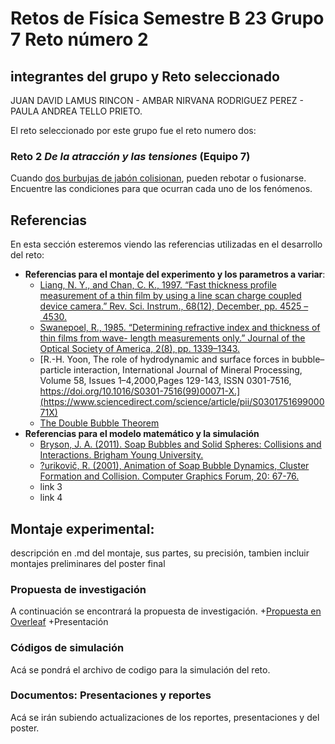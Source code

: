 # Retos de Física Semestre B 23 Grupo 7 Reto número 2 
## integrantes del grupo y Reto seleccionado
 JUAN DAVID LAMUS RINCON - AMBAR NIRVANA RODRIGUEZ PEREZ - PAULA ANDREA TELLO PRIETO.
 
 El reto seleccionado por este grupo fue el reto numero dos:
 ### Reto 2 *De la atracción y las tensiones* (Equipo 7)
Cuando [dos burbujas de jabón colisionan](https://youtu.be/BRe9M1lF4Hs), pueden rebotar o fusionarse. Encuentre las condiciones para que ocurran cada uno de los fenómenos.
## Referencias
En esta sección esteremos viendo las referencias utilizadas en el desarrollo del reto:
+ **Referencias para el montaje del experimento y los parametros a variar**:
   + [Liang, N. Y., and Chan, C. K., 1997. “Fast thickness profile measurement of a thin film by using a line scan charge coupled device camera.” Rev. Sci. Instrum., 68(12), December, pp. 4525 – 4530.](https://doi.org/10.1063/1.1148425)
   + [Swanepoel, R., 1985. “Determining refractive index and thickness of thin films from wave- length measurements only.” Journal of the Optical Society of America, 2(8), pp. 1339–1343.](https://opg.optica.org/josaa/abstract.cfm?uri=josaa-2-8-1339)
   + [R.-H. Yoon, The role of hydrodynamic and surface forces in bubble–particle interaction, International Journal of Mineral Processing, Volume 58, Issues 1–4,2000,Pages 129-143, ISSN 0301-7516, https://doi.org/10.1016/S0301-7516(99)00071-X.](https://www.sciencedirect.com/science/article/pii/S030175169900071X)
   + [The Double Bubble Theorem](https://www.youtube.com/watch?v=Dk0dB4HYnu0&ab_channel=PhysicsfortheBirds)
+ **Referencias para el modelo matemático y la simulación**
   + [Bryson, J. A. (2011). Soap Bubbles and Solid Spheres: Collisions and Interactions.    Brigham Young University.](https://www.proquest.com/dissertations-theses/soap-bubbles-solid-spheres-collisions/docview/2548649457/se-2?accountid=29068)
   + [?urikovič, R. (2001), Animation of Soap Bubble Dynamics, Cluster Formation and Collision. Computer Graphics Forum, 20: 67-76.](https://doi.org/10.1111/1467-8659.00499)
   + link 3 
   + link 4

## Montaje experimental: 
descripción en .md del montaje, sus partes, su precisión, tambien incluir montajes preliminares del poster final


### Propuesta de investigación
A continuación se encontrará la propuesta de investigación.
+[Propuesta en Overleaf](https://www.overleaf.com/read/jhbqktjtxxhc)
+Presentación


### Códigos de simulación
Acá se pondrá el archivo de codigo para la simulación del reto.

### Documentos: Presentaciones y reportes
Acá se irán subiendo actualizaciones de los reportes, presentaciones y del poster.

